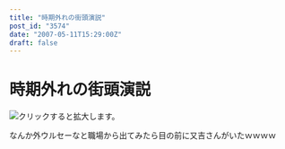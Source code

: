 ```yaml
---
title: "時期外れの街頭演説"
post_id: "3574"
date: "2007-05-11T15:29:00Z"
draft: false
---
```


# 時期外れの街頭演説

![クリックすると拡大します。](/image/mixi/2007/430428340_3_s.jpg)  
  
なんか外ウルセーなと職場から出てみたら目の前に又吉さんがいたｗｗｗｗ
